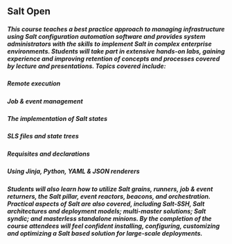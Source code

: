 ## Salt Open
##### This course teaches a best practice approach to managing infrastructure using Salt configuration automation software and provides system administrators with the skills to implement Salt in complex enterprise environments. Students will take part in extensive hands-on labs, gaining experience and improving retention of concepts and processes covered by lecture and presentations. Topics covered include:

##### Remote execution

##### Job & event management

##### The implementation of Salt states

##### SLS files and state trees

##### Requisites and declarations

##### Using Jinja, Python, YAML & JSON renderers

##### Students will also learn how to utilize Salt grains, runners, job & event returners, the Salt pillar, event reactors, beacons, and orchestration. Practical aspects of Salt are also covered, including Salt-SSH, Salt architectures and deployment models; multi-master solutions; Salt syndic; and masterless standalone minions. By the completion of the course attendees will feel confident installing, configuring, customizing and optimizing a Salt based solution for large-scale deployments.